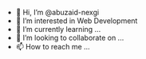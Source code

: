 - 👋 Hi, I’m @abuzaid-nexgi
- 👀 I’m interested in Web Development
- 🌱 I’m currently learning ...
- 💞️ I’m looking to collaborate on ...
- 📫 How to reach me ...

<!---
abuzaid-nexgi/abuzaid-nexgi is a ✨ special ✨ repository because its `README.md` (this file) appears on your GitHub profile.
You can click the Preview link to take a look at your changes.
--->
